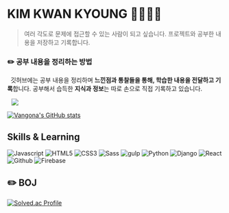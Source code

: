 # KIM KWAN KYOUNG 🧑‍🔬🧑‍💻
> 여러 각도로 문제에 접근할 수 있는 사람이 되고 싶습니다.
> 프로젝트와 공부한 내용을 저장하고 기록합니다.

### ✏️ 공부 내용을 정리하는 방법

&nbsp; 깃허브에는 공부 내용을 정리하며 **느낀점과 통찰들을 통해, 학습한 내용을 전달하고 기록**합니다. 
공부해서 습득한 **지식과 정보**는 따로 손으로 직접 기록하고 있습니다.

<a href="https://www.instagram.com/my_rational_drawer_/">
    <img 
        src="http://img.shields.io/badge/-Instagram-black?style=flat&logo=Instagram&link=https://www.instagram.com/my_rational_drawer_/"
        style="height : auto; margin-left : 10px; margin-right : 10px;"/>
</a>

[![Vangona's GitHub stats](https://github-readme-stats.vercel.app/api?username=vangona&theme=radical)](https://github.com/vangona/github-readme-stats)

## Skills & Learning
![Javascript](https://img.shields.io/badge/Javascript-F7DF1E.svg?style=for-the-badge&logo=Javascript&logoColor=white)
![HTML5](https://img.shields.io/badge/HTML5-E34F26.svg?style=for-the-badge&logo=HTML5&logoColor=white)
![CSS3](https://img.shields.io/badge/CSS3-1572B6.svg?style=for-the-badge&logo=CSS3&logoColor=white)
![Sass](https://img.shields.io/badge/Sass-CC6699.svg?style=for-the-badge&logo=Sass&logoColor=white)
![gulp](https://img.shields.io/badge/gulp-CF4647.svg?style=for-the-badge&logo=gulp&logoColor=white)
![Python](https://img.shields.io/badge/Python-3776AB.svg?style=for-the-badge&logo=Python&logoColor=white)
![Django](https://img.shields.io/badge/Django-092E20.svg?style=for-the-badge&logo=Django&logoColor=white)
![React](https://img.shields.io/badge/React-61DAFB.svg?style=for-the-badge&logo=React&logoColor=white)
![Github](https://img.shields.io/badge/Github-181717.svg?style=for-the-badge&logo=Github&logoColor=white)
![Firebase](https://img.shields.io/badge/Firebase-FFCA28.svg?style=for-the-badge&logo=Firebase&logoColor=white)

## ✏️ BOJ
[![Solved.ac Profile](http://mazassumnida.wtf/api/v2/generate_badge?boj=yummygona)](https://solved.ac/user/yummygona/)
